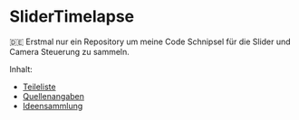 # SliderTimelapse
:de: Erstmal nur ein Repository um meine Code Schnipsel für die Slider und Camera Steuerung zu sammeln.

Inhalt:
- [Teileliste](https://github.com/tbrumm/SliderTimelapse/blob/master/doc/Parts.md)
- [Quellenangaben](https://github.com/tbrumm/SliderTimelapse/blob/master/doc/Quellen.md)
- [Ideensammlung](https://github.com/tbrumm/SliderTimelapse/blob/master/doc/Ideas.md)
